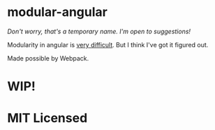 # modular-angular

*Don't worry, that's a temporary name. I'm open to suggestions!*

Modularity in angular is [very difficult](https://twitter.com/kentcdodds/status/558775978416029697). But I think I've
got it figured out.

Made possible by Webpack.

# WIP!

# MIT Licensed
